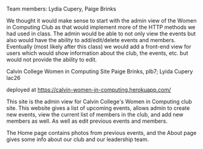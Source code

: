 Team members: Lydia Cupery, Paige Brinks 

We thought it would make sense to start with the admin view of the Women in Computing Club as that would implement more of the HTTP methods we had used in class. The admin would be able to not only view the events but also would have the ability to add/edit/delete events and members. Eventually (most likely after this class) we would add a front-end view for users which would show information about the club, the events, etc. but would not provide the ability to edit.


Calvin College Women in Computing Site Paige Brinks, plb7; Lyida Cupery lac26

deployed at https://calvin-women-in-computing.herokuapp.com/

This site is the admin view for Calvin College's Women in Computing club site. This website gives a list of upcoming events, allows admin to create new events, view the current list of members in the club, and add new members as well. As well as edit previous events and members.

The Home page contains photos from previous events, and the About page gives some info about our club and our leadership team.

